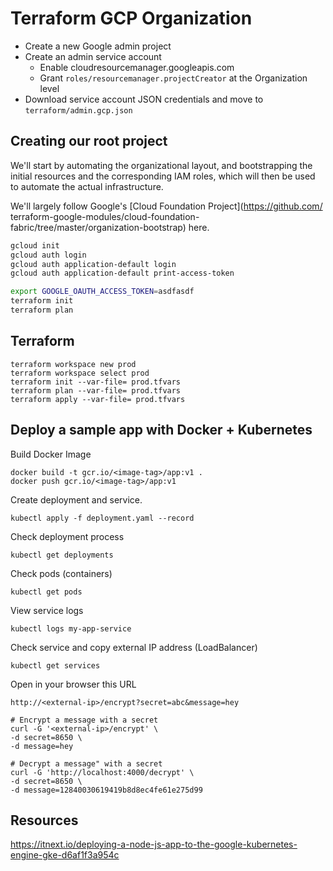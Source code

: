 # Terraform GCP Organization
- Create a new Google admin project
- Create an admin service account
    - Enable cloudresourcemanager.googleapis.com
    - Grant `roles/resourcemanager.projectCreator` at the Organization level
- Download service account JSON credentials and move to `terraform/admin.gcp.json`

## Creating our root project
We'll start by automating the organizational layout, and bootstrapping the initial resources and the corresponding IAM roles, which will then be used to automate the actual infrastructure.

We'll largely follow Google's [Cloud Foundation Project](https://github.com/
terraform-google-modules/cloud-foundation-fabric/tree/master/organization-bootstrap) here.

```sh
gcloud init
gcloud auth login
gcloud auth application-default login
gcloud auth application-default print-access-token

export GOOGLE_OAUTH_ACCESS_TOKEN=asdfasdf
terraform init
terraform plan
```

## Terraform
```
terraform workspace new prod
terraform workspace select prod
terraform init --var-file= prod.tfvars
terraform plan --var-file= prod.tfvars
terraform apply --var-file= prod.tfvars
```

## Deploy a sample app with Docker + Kubernetes
Build Docker Image
```
docker build -t gcr.io/<image-tag>/app:v1 .
docker push gcr.io/<image-tag>/app:v1
```

Create deployment and service.
```
kubectl apply -f deployment.yaml --record
```

Check deployment process
```
kubectl get deployments
```

Check pods (containers)
```
kubectl get pods
```

View service logs
```
kubectl logs my-app-service
```

Check service and copy external IP address (LoadBalancer)
```
kubectl get services
```

Open in your browser this URL
```
http://<external-ip>/encrypt?secret=abc&message=hey

# Encrypt a message with a secret
curl -G '<external-ip>/encrypt' \
-d secret=8650 \
-d message=hey

# Decrypt a message" with a secret
curl -G 'http://localhost:4000/decrypt' \
-d secret=8650 \
-d message=12840030619419b8d8ec4fe61e275d99
```

## Resources
https://itnext.io/deploying-a-node-js-app-to-the-google-kubernetes-engine-gke-d6af1f3a954c




